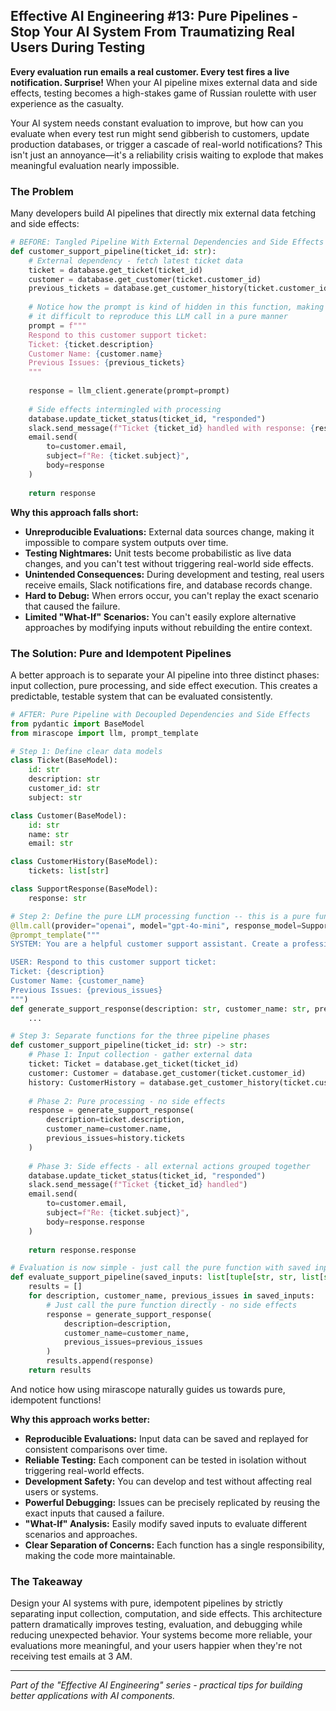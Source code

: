 ## Effective AI Engineering #13: Pure Pipelines - Stop Your AI System From Traumatizing Real Users During Testing

**Every evaluation run emails a real customer. Every test fires a live notification. Surprise!** When your AI pipeline mixes external data and side effects, testing becomes a high-stakes game of Russian roulette with user experience as the casualty.

Your AI system needs constant evaluation to improve, but how can you evaluate when every test run might send gibberish to customers, update production databases, or trigger a cascade of real-world notifications? This isn't just an annoyance—it's a reliability crisis waiting to explode that makes meaningful evaluation nearly impossible.

### The Problem

Many developers build AI pipelines that directly mix external data fetching and side effects:

```python
# BEFORE: Tangled Pipeline With External Dependencies and Side Effects
def customer_support_pipeline(ticket_id: str):
    # External dependency - fetch latest ticket data
    ticket = database.get_ticket(ticket_id)
    customer = database.get_customer(ticket.customer_id)
    previous_tickets = database.get_customer_history(ticket.customer_id)
    
    # Notice how the prompt is kind of hidden in this function, making
    # it difficult to reproduce this LLM call in a pure manner
    prompt = f"""
    Respond to this customer support ticket:
    Ticket: {ticket.description}
    Customer Name: {customer.name}
    Previous Issues: {previous_tickets}
    """
    
    response = llm_client.generate(prompt=prompt)
    
    # Side effects intermingled with processing
    database.update_ticket_status(ticket_id, "responded")
    slack.send_message(f"Ticket {ticket_id} handled with response: {response[:100]}...")
    email.send(
        to=customer.email,
        subject=f"Re: {ticket.subject}",
        body=response
    )
    
    return response
```

**Why this approach falls short:**

- **Unreproducible Evaluations:** External data sources change, making it impossible to compare system outputs over time.
- **Testing Nightmares:** Unit tests become probabilistic as live data changes, and you can't test without triggering real-world side effects.
- **Unintended Consequences:** During development and testing, real users receive emails, Slack notifications fire, and database records change.
- **Hard to Debug:** When errors occur, you can't replay the exact scenario that caused the failure.
- **Limited "What-If" Scenarios:** You can't easily explore alternative approaches by modifying inputs without rebuilding the entire context.

### The Solution: Pure and Idempotent Pipelines

A better approach is to separate your AI pipeline into three distinct phases: input collection, pure processing, and side effect execution. This creates a predictable, testable system that can be evaluated consistently.

```python
# AFTER: Pure Pipeline with Decoupled Dependencies and Side Effects
from pydantic import BaseModel
from mirascope import llm, prompt_template

# Step 1: Define clear data models
class Ticket(BaseModel):
    id: str
    description: str
    customer_id: str
    subject: str

class Customer(BaseModel):
    id: str
    name: str
    email: str

class CustomerHistory(BaseModel):
    tickets: list[str]

class SupportResponse(BaseModel):
    response: str

# Step 2: Define the pure LLM processing function -- this is a pure function we can run and evaluate without worry!
@llm.call(provider="openai", model="gpt-4o-mini", response_model=SupportResponse)
@prompt_template("""
SYSTEM: You are a helpful customer support assistant. Create a professional and helpful response.

USER: Respond to this customer support ticket:
Ticket: {description}
Customer Name: {customer_name}
Previous Issues: {previous_issues}
""")
def generate_support_response(description: str, customer_name: str, previous_issues: list[str]): 
    ...

# Step 3: Separate functions for the three pipeline phases
def customer_support_pipeline(ticket_id: str) -> str:
    # Phase 1: Input collection - gather external data
    ticket: Ticket = database.get_ticket(ticket_id)
    customer: Customer = database.get_customer(ticket.customer_id)
    history: CustomerHistory = database.get_customer_history(ticket.customer_id)
    
    # Phase 2: Pure processing - no side effects
    response = generate_support_response(
        description=ticket.description,
        customer_name=customer.name,
        previous_issues=history.tickets
    )
    
    # Phase 3: Side effects - all external actions grouped together
    database.update_ticket_status(ticket_id, "responded")
    slack.send_message(f"Ticket {ticket_id} handled")
    email.send(
        to=customer.email,
        subject=f"Re: {ticket.subject}",
        body=response.response
    )
    
    return response.response

# Evaluation is now simple - just call the pure function with saved inputs
def evaluate_support_pipeline(saved_inputs: list[tuple[str, str, list[str]]]):
    results = []
    for description, customer_name, previous_issues in saved_inputs:
        # Just call the pure function directly - no side effects
        response = generate_support_response(
            description=description,
            customer_name=customer_name,
            previous_issues=previous_issues
        )
        results.append(response)
    return results
```

And notice how using mirascope naturally guides us towards pure, idempotent functions!

**Why this approach works better:**

- **Reproducible Evaluations:** Input data can be saved and replayed for consistent comparisons over time.
- **Reliable Testing:** Each component can be tested in isolation without triggering real-world effects.
- **Development Safety:** You can develop and test without affecting real users or systems.
- **Powerful Debugging:** Issues can be precisely replicated by reusing the exact inputs that caused a failure.
- **"What-If" Analysis:** Easily modify saved inputs to evaluate different scenarios and approaches.
- **Clear Separation of Concerns:** Each function has a single responsibility, making the code more maintainable.

### The Takeaway

Design your AI systems with pure, idempotent pipelines by strictly separating input collection, computation, and side effects. This architecture pattern dramatically improves testing, evaluation, and debugging while reducing unexpected behavior. Your systems become more reliable, your evaluations more meaningful, and your users happier when they're not receiving test emails at 3 AM.

---
*Part of the "Effective AI Engineering" series - practical tips for building better applications with AI components.*